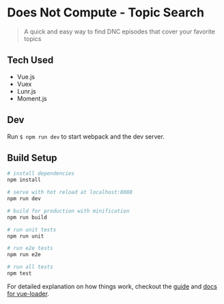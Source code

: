 # Does Not Compute - Topic Search

> A quick and easy way to find DNC episodes that cover your favorite topics

## Tech Used

* Vue.js
* Vuex
* Lunr.js
* Moment.js

## Dev

Run `$ npm run dev` to start webpack and the dev server.

## Build Setup

``` bash
# install dependencies
npm install

# serve with hot reload at localhost:8080
npm run dev

# build for production with minification
npm run build

# run unit tests
npm run unit

# run e2e tests
npm run e2e

# run all tests
npm test
```

For detailed explanation on how things work, checkout the [guide](http://vuejs-templates.github.io/webpack/) and [docs for vue-loader](http://vuejs.github.io/vue-loader).
